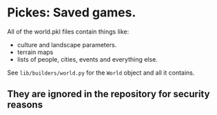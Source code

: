 # Pickes: Saved games. 

All of the world.pkl files contain things like:
* culture and landscape parameters.
* terrain maps
* lists of people, cities, events and everything else. 

See `lib/builders/world.py` for the `World` object and all it contains. 


## They are ignored in the repository for security reasons